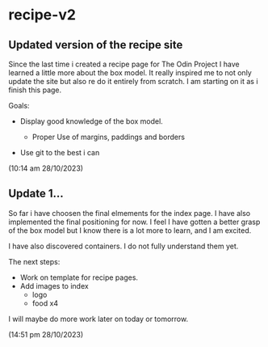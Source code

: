 # recipe-v2
Updated version of the recipe site
-----------------------------------------------------------------------------
Since the last time i created a recipe page for The Odin Project I have 
learned a little more about the box model. It really inspired me to not only 
update the site but also re do it entirely from scratch. I am starting on it 
as i finish this page.

Goals:

- Display good knowledge of the box model.
    - Proper Use of margins, paddings and borders

- Use git to the best i can

(10:14 am 28/10/2023)

Update 1...
-----------------------------------------------------------------------------


So far i have choosen the final elmements for the index page. I have also
implemented the final positioning for now. I feel I have gotten a better grasp 
of the box model but I know there is a lot more to learn, and I am excited. 

I have also discovered containers. I do not fully understand them yet.

The next steps:

- Work on template for recipe pages.
- Add images to index
    - logo
    - food x4

I will maybe do more work later on today or tomorrow.

(14:51 pm 28/10/2023)
